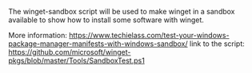The winget-sandbox script will be used to make winget in a sandbox available to show how to install some software with winget.

More information: https://www.techielass.com/test-your-windows-package-manager-manifests-with-windows-sandbox/
link to the script: https://github.com/microsoft/winget-pkgs/blob/master/Tools/SandboxTest.ps1

